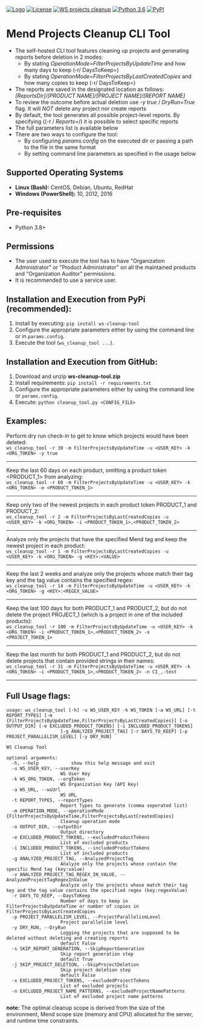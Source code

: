 [![Logo](https://resources.mend.io/mend-sig/logo/mend-dark-logo-horizontal.png)](https://www.mend.io/)
[![License](https://img.shields.io/badge/License-Apache%202.0-yellowgreen.svg)](https://opensource.org/licenses/Apache-2.0)
[![WS projects cleanup](https://github.com/whitesource-ps/ws-cleanup-tool/actions/workflows/ci.yml/badge.svg)](https://github.com/whitesource-ps/ws-cleanup-tool/actions/workflows/ci.yml)
[![Python 3.6](https://upload.wikimedia.org/wikipedia/commons/thumb/8/8c/Blue_Python_3.6%2B_Shield_Badge.svg/86px-Blue_Python_3.6%2B_Shield_Badge.svg.png)](https://www.python.org/downloads/release/python-360/)
[![PyPI](https://img.shields.io/pypi/v/ws-cleanup-tool?style=plastic)](https://pypi.org/project/ws-cleanup-tool/)

# Mend Projects Cleanup CLI Tool
* The self-hosted CLI tool features cleaning up projects and generating reports before deletion in 2 modes:
  * By stating _OperationMode=FilterProjectsByUpdateTime_ and how many days to keep (-r/ DaysToKeep=)
  * By stating _OperationMode=FilterProjectsByLastCreatedCopies_ and how many copies to keep (-r/ DaysToKeep=)
* The reports are saved in the designated location as follows: _[ReportsDir]/[PRODUCT NAME]/[PROJECT NAME]/[REPORT NAME]_  
* To review the outcome before actual deletion use _-y true_ / _DryRun=True_ flag. It will _NOT_ delete any project nor create reports 
* By default, the tool generates all possible project-level reports. By specifying ((_-t_ / _Reports=_/) it is possible to select specific reports
* The full parameters list is available below
* There are two ways to configure the tool:
  * By configuring _params.config_ on the executed dir or passing a path to the file in the same format
  * By setting command line parameters as specified in the usage below
  
## Supported Operating Systems
- **Linux (Bash):**	CentOS, Debian, Ubuntu, RedHat
- **Windows (PowerShell):**	10, 2012, 2016

## Pre-requisites
* Python 3.8+

## Permissions
* The user used to execute the tool has to have "Organization Administrator" or "Product Administrator" on all the maintained products and "Organization Auditor" permissions. 
* It is recommended to use a service user.

## Installation and Execution from PyPi (recommended):
1. Install by executing: `pip install ws-cleanup-tool`
2. Configure the appropriate parameters either by using the command line or in `params.config`.
3. Execute the tool (`ws_cleanup_tool ...`). 

## Installation and Execution from GitHub:
1. Download and unzip **ws-cleanup-tool.zip** 
2. Install requirements: `pip install -r requirements.txt`
3. Configure the appropriate parameters either by using the command line or `params.config`.
4. Execute: `python cleanup_tool.py <CONFIG_FILE>` 

## Examples:
Perform dry run check-in to get to know which projects would have been deleted:  
`ws_cleanup_tool -r 30 -m FilterProjectsByUpdateTime -u <USER_KEY> -k <ORG_TOKEN> -y true`

---

Keep the last 60 days on each product, omitting a product token <PRODUCT_1> from analyzing:  
`ws_cleanup_tool -r 60 -m FilterProjectsByUpdateTime -u <USER_KEY> -k <ORG_TOKEN> -e <PRODUCT_TOKEN_1>`

---

Keep only two of the newest projects in each product token PRODUCT_1 and PRODUCT_2:  
`ws_cleanup_tool -r 2 -m FilterProjectsByLastCreatedCopies -u <USER_KEY> -k <ORG_TOKEN> -i <PRODUCT_TOKEN_1>,<PRODUCT_TOKEN_2>`

---

Analyze only the projects that have the specified Mend tag and keep the newest project in each product:  
`ws_cleanup_tool -r 1 -m FilterProjectsByLastCreatedCopies -u <USER_KEY> -k <ORG_TOKEN> -g <KEY>:<VALUE>`

---

Keep the last 2 weeks and analyze only the projects whose match their tag key and the tag value contains the specified regex:  
`ws_cleanup_tool -r 14 -m FilterProjectsByUpdateTime -u <USER_KEY> -k <ORG_TOKEN> -g <KEY>:<REGEX_VALUE>`

---

Keep the last 100 days for both PRODUCT_1 and PRODUCT_2, but do not delete the project PROJECT_1 (which is a project in one of the included products):  
`ws_cleanup_tool -r 100 -m FilterProjectsByUpdateTime -u <USER_KEY> -k <ORG_TOKEN> -i <PRODUCT_TOKEN_1>,<PRODUCT_TOKEN_2> -x <PROJECT_TOKEN_1>`

---

Keep the last month for both PRODUCT_1 and PRODUCT_2, but do not delete projects that contain provided strings in their names:  
`ws_cleanup_tool -r 31 -m FilterProjectsByUpdateTime -u <USER_KEY> -k <ORG_TOKEN> -i <PRODUCT_TOKEN_1>,<PRODUCT_TOKEN_2> -n CI_,-test`

---


## Full Usage flags:
```shell
usage: ws_cleanup_tool [-h] -u WS_USER_KEY -k WS_TOKEN [-a WS_URL] [-t REPORT_TYPES] [-m {FilterProjectsByUpdateTime,FilterProjectsByLastCreatedCopies}] [-o OUTPUT_DIR] [-e EXCLUDED_PRODUCT_TOKENS] [-i INCLUDED_PRODUCT_TOKENS]
                    [-g ANALYZED_PROJECT_TAG] [-r DAYS_TO_KEEP] [-p PROJECT_PARALLELISM_LEVEL] [-y DRY_RUN]

WS Cleanup Tool

optional arguments:
  -h, --help            show this help message and exit
  -u WS_USER_KEY, --userKey 
                    WS User Key
  -k WS_ORG_TOKEN, --orgToken
                    WS Organization Key (API Key)
  -a WS_URL, --wsUrl
                    WS URL
  -t REPORT_TYPES, --reportTypes
                    Report Types to generate (comma seperated list)
  -m OPERATION_MODE, --operationMode {FilterProjectsByUpdateTime,FilterProjectsByLastCreatedCopies}
                    Cleanup operation mode
  -o OUTPUT_DIR, --outputDir
                    Output directory
  -e EXCLUDED_PRODUCT_TOKENS, --excludedProductTokens
                    List of excluded products
  -i INCLUDED_PRODUCT_TOKENS, --includedProductTokens
                    List of included products
  -g ANALYZED_PROJECT_TAG, --AnalyzedProjectTag
                    Analyze only the projects whose contain the specific Mend tag (key:value)
  -v ANALYZED_PROJECT_TAG_REGEX_IN_VALUE, --AnalyzedProjectTagRegexInValue
                    Analyze only the projects whose match their tag key and the tag value contains the specified regex (key:regexValue)
  -r DAYS_TO_KEEP, --DaysToKeep
                    Number of days to keep in FilterProjectsByUpdateTime or number of copies in FilterProjectsByLastCreatedCopies
  -p PROJECT_PARALLELISM_LEVEL, --ProjectParallelismLevel
                    Project parallelism level
  -y DRY_RUN, --DryRun
                    Logging the projects that are supposed to be deleted without deleting and creating reports
                    default False
  -s SKIP_REPORT_GENERATION, --SkipReportGeneration
                    Skip report generation step
                    default True
  -j SKIP_PROJECT_DELETION, --SkipProjectDeletion
                    Skip project deletion step
                    default False                                        
  -x EXCLUDED_PROJECT_TOKENS, --excludedProjectTokens
                    List of excluded projects
  -n EXCLUDED_PROJECT_NAME_PATTERNS, --excludedProjectNamePatterns
                    List of excluded project name patterns                 
```

**note:** The optimal cleanup scope is derived from the size of the environment, Mend scope size (memory and CPU) allocated for the server, and runtime time constraints.    
